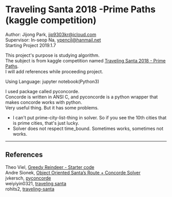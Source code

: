 Traveling Santa 2018 -Prime Paths (kaggle competition)
=========================================

Author: Jijong Park, jjp9303kr@icloud.com  
Supervisor: In-seop Na, ypencil@hanmail.net  
Starting Project 2019.1.7

This project's purpose is studying algorithm.  
The subject is from kaggle competition named [Traveling Santa 2018 - Prime Paths](https://www.kaggle.com/c/traveling-santa-2018-prime-paths).  
I will add references while proceeding project.

Using Language: jupyter notebook(Python3)

I used package called pyconcorde.  
Concorde is written in ANSI C, and pyconcorde is a python wrapper that makes concorde works with python.  
Very useful thing. But it has some problems.  
- I can't put prime-city-list-thing in solver. So if you see the 10th cities that is prime cities, that's just lucky.  
- Solver does not respect time_bound. Sometimes works, sometimes not works. 

-----------------------------------------------------------------------------------------------------
References  
-------------
Theo Viel, [Greedy Reindeer - Starter code](https://www.kaggle.com/theoviel/greedy-reindeer-starter-code)  
Andre Sionek, [Object Oriented Santa’s Route + Concorde Solver](https://www.kaggle.com/andresionek/object-oriented-santa-s-route-concorde-solver)  
jvkersch, [pyconcorde](https://github.com/jvkersch/pyconcorde)  
weiyiyin0321, [traveling santa](https://github.com/weiyiyin0321/traveling_santa)  
rohits2, [traveling-santa](https://github.com/rohits2/traveling-santa)  
